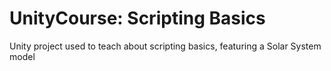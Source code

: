 # UnityCourse: Scripting Basics
Unity project used to teach about scripting basics, featuring a Solar System model
